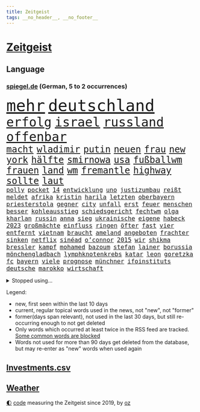 ```yaml
---
title: Zeitgeist
tags: __no_header__, __no_footer__
---
```


# [Zeitgeist](https://oliz.io/zeitgeist/)

## Language

<h3><a href="https://www.spiegel.de" target="_blank">spiegel.de</a> (German, 5 to 2 occurrences)</h3>
<p style="font-family:monospace">
<span style="font-size:32pt"><a href="news_links.html#mehr" class="current">mehr</a></span>
<span style="font-size:32pt"><a href="news_links.html#deutschland" class="current">deutschland</a></span>
<br>
<span style="font-size:25pt"><a href="news_links.html#erfolg" class="current">erfolg</a></span>
<span style="font-size:25pt"><a href="news_links.html#israel" class="current">israel</a></span>
<span style="font-size:25pt"><a href="news_links.html#russland" class="current">russland</a></span>
<span style="font-size:25pt"><a href="news_links.html#offenbar" class="current">offenbar</a></span>
<br>
<span style="font-size:18pt"><a href="news_links.html#macht" class="current">macht</a></span>
<span style="font-size:18pt"><a href="news_links.html#wladimir" class="current">wladimir</a></span>
<span style="font-size:18pt"><a href="news_links.html#putin" class="current">putin</a></span>
<span style="font-size:18pt"><a href="news_links.html#neuen" class="current">neuen</a></span>
<span style="font-size:18pt"><a href="news_links.html#frau" class="current">frau</a></span>
<span style="font-size:18pt"><a href="news_links.html#new" class="current">new</a></span>
<span style="font-size:18pt"><a href="news_links.html#york" class="current">york</a></span>
<span style="font-size:18pt"><a href="news_links.html#hälfte" class="current">hälfte</a></span>
<span style="font-size:18pt"><a href="news_links.html#smirnowa" class="new">smirnowa</a></span>
<span style="font-size:18pt"><a href="news_links.html#usa" class="current">usa</a></span>
<span style="font-size:18pt"><a href="news_links.html#fußballwm" class="current">fußballwm</a></span>
<span style="font-size:18pt"><a href="news_links.html#frauen" class="current">frauen</a></span>
<span style="font-size:18pt"><a href="news_links.html#land" class="current">land</a></span>
<span style="font-size:18pt"><a href="news_links.html#wm" class="current">wm</a></span>
<span style="font-size:18pt"><a href="news_links.html#fremantle" class="new">fremantle</a></span>
<span style="font-size:18pt"><a href="news_links.html#highway" class="current">highway</a></span>
<span style="font-size:18pt"><a href="news_links.html#sollte" class="current">sollte</a></span>
<span style="font-size:18pt"><a href="news_links.html#laut" class="current">laut</a></span>
<br>
<span style="font-size:12pt"><a href="news_links.html#polly" class="new">polly</a></span>
<span style="font-size:12pt"><a href="news_links.html#pocket" class="new">pocket</a></span>
<span style="font-size:12pt"><a href="news_links.html#14" class="current">14</a></span>
<span style="font-size:12pt"><a href="news_links.html#entwicklung" class="current">entwicklung</a></span>
<span style="font-size:12pt"><a href="news_links.html#uno" class="current">uno</a></span>
<span style="font-size:12pt"><a href="news_links.html#justizumbau" class="new">justizumbau</a></span>
<span style="font-size:12pt"><a href="news_links.html#reißt" class="current">reißt</a></span>
<span style="font-size:12pt"><a href="news_links.html#meldet" class="current">meldet</a></span>
<span style="font-size:12pt"><a href="news_links.html#afrika" class="current">afrika</a></span>
<span style="font-size:12pt"><a href="news_links.html#kristin" class="new">kristin</a></span>
<span style="font-size:12pt"><a href="news_links.html#harila" class="new">harila</a></span>
<span style="font-size:12pt"><a href="news_links.html#letzten" class="current">letzten</a></span>
<span style="font-size:12pt"><a href="news_links.html#oberbayern" class="current">oberbayern</a></span>
<span style="font-size:12pt"><a href="news_links.html#priesterstola" class="new">priesterstola</a></span>
<span style="font-size:12pt"><a href="news_links.html#gegner" class="current">gegner</a></span>
<span style="font-size:12pt"><a href="news_links.html#city" class="current">city</a></span>
<span style="font-size:12pt"><a href="news_links.html#unfall" class="current">unfall</a></span>
<span style="font-size:12pt"><a href="news_links.html#erst" class="current">erst</a></span>
<span style="font-size:12pt"><a href="news_links.html#feuer" class="current">feuer</a></span>
<span style="font-size:12pt"><a href="news_links.html#menschen" class="current">menschen</a></span>
<span style="font-size:12pt"><a href="news_links.html#besser" class="current">besser</a></span>
<span style="font-size:12pt"><a href="news_links.html#kohleausstieg" class="new">kohleausstieg</a></span>
<span style="font-size:12pt"><a href="news_links.html#schiedsgericht" class="new">schiedsgericht</a></span>
<span style="font-size:12pt"><a href="news_links.html#fechtwm" class="new">fechtwm</a></span>
<span style="font-size:12pt"><a href="news_links.html#olga" class="new">olga</a></span>
<span style="font-size:12pt"><a href="news_links.html#kharlan" class="new">kharlan</a></span>
<span style="font-size:12pt"><a href="news_links.html#russin" class="current">russin</a></span>
<span style="font-size:12pt"><a href="news_links.html#anna" class="current">anna</a></span>
<span style="font-size:12pt"><a href="news_links.html#sieg" class="current">sieg</a></span>
<span style="font-size:12pt"><a href="news_links.html#ukrainische" class="current">ukrainische</a></span>
<span style="font-size:12pt"><a href="news_links.html#eigene" class="current">eigene</a></span>
<span style="font-size:12pt"><a href="news_links.html#habeck" class="current">habeck</a></span>
<span style="font-size:12pt"><a href="news_links.html#2023" class="current">2023</a></span>
<span style="font-size:12pt"><a href="news_links.html#großmächte" class="current">großmächte</a></span>
<span style="font-size:12pt"><a href="news_links.html#einfluss" class="current">einfluss</a></span>
<span style="font-size:12pt"><a href="news_links.html#ringen" class="current">ringen</a></span>
<span style="font-size:12pt"><a href="news_links.html#öfter" class="current">öfter</a></span>
<span style="font-size:12pt"><a href="news_links.html#fast" class="current">fast</a></span>
<span style="font-size:12pt"><a href="news_links.html#vier" class="current">vier</a></span>
<span style="font-size:12pt"><a href="news_links.html#entfernt" class="current">entfernt</a></span>
<span style="font-size:12pt"><a href="news_links.html#vietnam" class="current">vietnam</a></span>
<span style="font-size:12pt"><a href="news_links.html#braucht" class="current">braucht</a></span>
<span style="font-size:12pt"><a href="news_links.html#ameland" class="new">ameland</a></span>
<span style="font-size:12pt"><a href="news_links.html#angeboten" class="current">angeboten</a></span>
<span style="font-size:12pt"><a href="news_links.html#frachter" class="current">frachter</a></span>
<span style="font-size:12pt"><a href="news_links.html#sinken" class="current">sinken</a></span>
<span style="font-size:12pt"><a href="news_links.html#netflix" class="current">netflix</a></span>
<span style="font-size:12pt"><a href="news_links.html#sinéad" class="new">sinéad</a></span>
<span style="font-size:12pt"><a href="news_links.html#o’connor" class="new">o’connor</a></span>
<span style="font-size:12pt"><a href="news_links.html#2015" class="current">2015</a></span>
<span style="font-size:12pt"><a href="news_links.html#wir" class="current">wir</a></span>
<span style="font-size:12pt"><a href="news_links.html#shikma" class="new">shikma</a></span>
<span style="font-size:12pt"><a href="news_links.html#bressler" class="new">bressler</a></span>
<span style="font-size:12pt"><a href="news_links.html#kampf" class="current">kampf</a></span>
<span style="font-size:12pt"><a href="news_links.html#mohamed" class="current">mohamed</a></span>
<span style="font-size:12pt"><a href="news_links.html#bazoum" class="new">bazoum</a></span>
<span style="font-size:12pt"><a href="news_links.html#stefan" class="current">stefan</a></span>
<span style="font-size:12pt"><a href="news_links.html#lainer" class="new">lainer</a></span>
<span style="font-size:12pt"><a href="news_links.html#borussia" class="current">borussia</a></span>
<span style="font-size:12pt"><a href="news_links.html#mönchengladbach" class="current">mönchengladbach</a></span>
<span style="font-size:12pt"><a href="news_links.html#lymphknotenkrebs" class="new">lymphknotenkrebs</a></span>
<span style="font-size:12pt"><a href="news_links.html#katar" class="current">katar</a></span>
<span style="font-size:12pt"><a href="news_links.html#leon" class="current">leon</a></span>
<span style="font-size:12pt"><a href="news_links.html#goretzka" class="current">goretzka</a></span>
<span style="font-size:12pt"><a href="news_links.html#fc" class="current">fc</a></span>
<span style="font-size:12pt"><a href="news_links.html#bayern" class="current">bayern</a></span>
<span style="font-size:12pt"><a href="news_links.html#viele" class="current">viele</a></span>
<span style="font-size:12pt"><a href="news_links.html#prognose" class="current">prognose</a></span>
<span style="font-size:12pt"><a href="news_links.html#münchner" class="current">münchner</a></span>
<span style="font-size:12pt"><a href="news_links.html#ifoinstituts" class="new">ifoinstituts</a></span>
<span style="font-size:12pt"><a href="news_links.html#deutsche" class="current">deutsche</a></span>
<span style="font-size:12pt"><a href="news_links.html#marokko" class="current">marokko</a></span>
<span style="font-size:12pt"><a href="news_links.html#wirtschaft" class="current">wirtschaft</a></span>
</p>
<details>
<summary>Stopped using...</summary>
<p class="former" style="font-size:12pt">
andrea(1008) aussicht(1008) dauerhaft(1008) kraft(1008) legte(1008) normal(1008) beschreibt(1007) ebenfalls(1007) welle(1007) winter(1007) eskalation(1006) halle(1006) verhängte(1006) vfl(1006) wald(1006) anne(1005) bekam(1005) bochum(1005) champions(1005) eindruck(1005) enorm(1005) pakistan(1005) versteigert(1005) betrug(1004) boot(1004) digitalisierung(1004) erfahrungen(1004) ergebnisse(1004) legendären(1004) monatelang(1004) schlimm(1004) stolz(1004) toni(1004) belasten(1003) chaos(1003) chelsea(1003) entdeckung(1003) polizeieinsatz(1002) sprache(1002) ddr(1001) dokumente(1001) mainz(1001) fischer(1000) führende(1000) gebaut(1000) konzept(1000) länge(1000) sv(1000) österreichischen(1000) infektionen(999) kämpfer(999) teheran(999) unterschiedlich(999) verklagt(999) angeklagter(998) internen(998) leipziger(998) st(998) verena(998) you(998) langfristig(997) meint(997) radikal(997) schwanger(997) tötung(997) wiederholt(997) wirtschaftlichen(997) aktuell(996) berichterstattung(996) netzwerk(996) volksrepublik(996) ändert(996) amerika(995) anthony(995) verwirrung(995) herzogin(994) kultur(994) restaurant(994) sperrt(994) 04(993) großbritanniens(993) coach(992) holen(992) hürden(992) schüssen(992) gekauft(991) halb(991) reden(991) torhüter(991) übernahme(991) ii(990) taiwan(990) veranstalter(990) töten(989) schnitt(988) begriff(987) belegen(987) betont(987) beiträge(986) auskunft(985) ordnung(985) verantwortung(985) dran(984) nachgewiesen(984) nationalen(983) haaland(982) königin(981) nah(981) parallelen(981) konkrete(980) präsenz(979) aufarbeitung(978) einschätzung(978) rettung(978) laufenden(977) freiwillig(974) verständnis(974) retter(973) klasse(972) ämter(972) abgeschlossen(968) erhöhung(965) kanadas(960) gebieten(954) herausforderungen(954) musik(952) ausgaben(948) billiger(937) lieferketten(905) räumte(896) milliardär(892) direkten(861) finanziellen(857) gebeten(824) vehement(821) blut(820) willkommen(802) fußballnationalmannschaft(799) japanischen(790) videoaufnahmen(766) fachkräftemangel(752) ausnahme(746) traditionelle(740) bundesanwaltschaft(729) kalte(726) 72(725) bedankt(713) technischen(709) beliebte(704) unterdrückung(696) kameras(695) 700(693) sechste(693) schwarz(689) anhängern(681) moderner(676) world(674) liebsten(673) papiere(670) verletzten(670) böse(669) gehälter(666) milch(666) diebe(665) offene(663) games(654) royals(651) abhängigkeit(647) kunstwerke(644) basketballstar(640) ruhestand(639) fdppolitiker(635) zentralen(627) strackzimmermann(626) parlamentarier(624) rosa(622) umsetzung(622) kälte(621) benutzt(618) radikaler(617) ungewöhnliche(614) verläuft(614) beliebt(612) gerne(601) airlines(597) fußballs(597) trip(596) otto(587) erwiesen(582) lehrerinnen(578) waffenruhe(578) arbeitsminister(575) teuerung(571) verteuert(571) einzig(566) überlebten(564) ersatz(557) symbol(557) verpflichtung(555) vorbereiten(553) hinzu(550) flugzeugen(549) vorm(546) soldat(544) untergang(543) zusammenhalt(541) gerichte(539) euch(537) desto(536) wagt(534) unternehmens(531) verweist(526) ergeben(523) lohnen(521) luftfahrt(516) fähigkeiten(510) fortsetzen(500) air(496) sanktioniert(487) nebenbei(481) verliehen(477) eingetroffen(474) flüchten(474) herzen(471) unfällen(470) königsklasse(463) beben(460) wall(456) drohe(455) crew(453) kompensieren(452) weitermachen(452) neuerdings(451) generalstaatsanwaltschaft(437) hammer(436) umstände(436) b(435) bodo(435) klopp(434) aufeinander(428) fragwürdige(426) halt(426) ärztinnen(426) harter(424) wütende(424) 14jährigen(416) einhalten(407) kühnert(406) chinesischer(404) libanon(402) verbrennungsmotor(402) französischer(401) mitarbeitende(401) ramelow(396) save(394) übung(393) nationale(390) möbel(387) missbrauchsvorwürfe(386) neustart(386) erntet(379) baum(378) vorantreiben(378) finde(376) krebserkrankung(373) image(372) 27jährige(371) jemals(368) klarheit(368) ausgewertet(366) diente(366) kämpferisch(366) verteilen(365) uneins(364) batterien(362) giffey(362) formen(358) eigentliche(355) abitur(350) etlichen(347) neueste(344) diktatur(336) verabschiedete(336) nation(335) medizin(334) gefüllt(333) hoffnungsträger(333) aufmerksam(332) traten(331) erlässt(327) extremisten(327) flüssen(327) produzent(325) angezeigt(323) rot(323) tarife(322) fische(320) klappen(320) rutschen(313) spionage(309) rügt(302) ereignet(300) informierte(300) machtmissbrauch(299) feierten(297) vegane(293) verbleib(291) stützt(289) 1400(288) psychologin(287) eingeschaltet(286) verfängt(283) winzigen(282) halbzeit(281) vernunft(281) verwandelt(281) phoenix(280) besatzung(277) bruch(273) staatsanwalt(272) handball(271) edward(267) kulissen(267) auszeichnung(265) gefährlichsten(265) kommando(265) machtlos(264) natogeneralsekretär(263) menschenrechtsaktivisten(262) prien(261) ratten(261) traditionell(260) erziehung(259) meldungen(259) fraktionschef(258) rust(258) alice(257) energiepreisbremse(257) laster(257) harrt(249) leere(248) 39(247) schwierigsten(247) orden(246) schossen(245) verfehlte(244) heinrich(243) rudi(242) zuschauen(240) suisse(239) weltrangliste(239) söldnertruppe(237) ahnen(235) schmecken(234) chinareise(233) psychologe(233) singt(233) antibiotika(232) bedienen(232) bengvir(231) itamar(231) liberale(230) südafrikas(230) privatjets(227) artenschutz(226) zerschlagen(226) entwendet(225) bundesjustizminister(224) gekostet(224) verdoppeln(224) infantino(223) lauter(223) statistische(223) stereotype(223) überlebende(223) angriffs(222) bewerben(221) wagnergruppe(221) chefposten(220) damaligen(220) machtkampf(220) skepsis(220) ehrlich(219) text(219) anscheinend(218) airbus(217) dfbelf(216) mediathek(216) siegfried(216) verbannt(215) kritikern(214) gianni(213) steigerung(213) abschiebungen(211) bewaffneten(211) wundern(211) eingerichtet(208) erkennbar(207) läden(207) mächtige(207) totschlags(207) umziehen(207) vulkan(207) asylbewerber(206) kanäle(206) professionell(206) emails(205) zunehmende(205) heiraten(204) legendäre(204) kieler(202) genügend(200) pakistans(200) schenk(200) mittelpunkt(199) eingestehen(198) praxis(197) aggressiv(196) entgleist(195) klüger(195) telefonat(194) lockt(192) nhl(192) häftlinge(191) umzug(191) völler(190) gelder(189) community(188) erfährt(187) platzen(187) kongo(185) pokal(185) ersatzfreiheitsstrafen(183) sicherheitsvorkehrungen(182) flasche(181) amtsantritt(178) aufträgen(178) militärübung(178) missbrauchsvorwürfen(178) kloster(177) versinken(177) 23jähriger(176) dauer(176) plätzen(176) untersagen(176) ballauf(175) kommender(175) brannten(174) ölkonzern(174) sektor(173) zigarette(173) 250000(172) ludwig(172) verleumdung(172) vermögen(171) mandat(170) bildzeitung(169) überfüllten(169) bundespolitik(168) herrschaft(168) 230(167) umfasst(166) eingegangen(165) krebsmedikamente(165) nicolas(164) unterhose(164) getragen(163) ausgerufen(162) floh(162) angestiegen(161) regierte(161) unterirdische(161) anderson(160) gedemütigt(160) siege(160) streamer(160) wagnertruppe(160) wesentlich(159) pferde(158) rettungsdienst(158) tante(158) attackierte(157) bauministerin(157) geywitz(157) fahrlässiger(155) losgegangen(155) angemessen(154) energiepreispauschale(154) lernte(154) antike(153) wissler(153) hunderter(152) lauf(152) abgehalten(151) abwanderung(151) ostdeutsche(150) anzeigen(149) ausbilden(149) seltenen(149) aktive(148) neunjährigen(148) linkenchefin(147) nagelsmann(147) saarbrücken(147) spiegelspitzengespräch(147) dom(146) tschechische(146) uefa(146) 35jährige(145) brauche(145) bundesverteidigungsminister(145) dhl(145) zerrissen(145) landtagswahl(144) panik(144) positiver(144) verschwundenen(144) domenico(143) dramatischer(143) sondervermögen(143) tedesco(143) nicola(142) klappe(141) offizier(141) riskante(141) stange(141) waffengesetze(141) karin(140) terrorverdachts(139) augenhöhe(138) dfbpokal(138) südtirol(138) lampedusa(137) dorfes(136) siedler(136) zugelegt(135) fußstapfen(134) schiffsunglück(134) vergnügungspark(134) entschlossen(133) initiativen(133) rotgrünrot(133) spdspitzenkandidatin(133) teilerfolg(133) uhren(133) währte(133) mund(132) russinnen(132) wütenden(132) nordstreampipelines(131) verteidigungsministers(131) aktualisiert(130) equal(130) pay(130) suns(130) blüht(128) lasst(128) lemon(128) überforderung(128) ausschnitte(127) wendepunkt(126) billionen(125) drittes(125) effizient(125) erwecken(125) alarmstufe(124) topdiplomat(124) fälschungen(123) teufel(123) zyklon(123) artillerie(122) konkreter(122) captain(121) russisch(121) rio(120) zweieinhalb(120) ingo(119) mediengruppe(119) rekonstruieren(119) rheinische(118) slowenien(118) björn(117) dieselautos(117) gemeindebund(117) grafikanalyse(117) wirtschaftsleistung(117) rebellion(116) tragischen(116) pflegeversicherung(115) klimaaktivist(114) bildschirm(113) dominator(113) stahlen(113) xinjiang(113) josé(112) mourinho(112) verstärken(112) südwesten(111) gen(110) germany(110) kommunistische(110) entzündet(109) luke(109) naiv(109) schauspielers(109) usgeheimdienste(109) baugenehmigungen(108) bundesverwaltungsgericht(108) erwarteten(108) erfand(107) fehde(107) zerlegt(107) bemängelt(106) connecticut(106) kw(106) nordstreampipeline(106) wüst(106) geschwächt(105) mannheim(105) segeljacht(105) zufriedenheit(105) scorsese(104) leck(103) dauerhafte(102) detailliert(102) genaue(102) li(101) maja(101) qiang(101) solarstrom(101) bundesligist(100) kollabiert(100) schleuser(100) angeschossen(99) einspruch(99) kommandeur(99) angeprangert(97) tarifangebot(97) veränderungen(97) gekürt(96) pool(96) revolver(96) singapur(96) unverhältnismäßig(96) 1961(95) ac(95) bizarren(95) erling(95) sofortiger(95) krankenversicherung(94) machtwort(94) 800(93) gründung(93) dieselskandal(92) greenwashing(92) konsole(92) schadstoffe(92) sportlichen(92) stationieren(92) unrealistisch(92) zeitreise(92) ecuador(91) reuß(91) drohte(90) hauptsache(90) privates(90) smog(90) wegzudenken(90) 49jährige(89) angehalten(89) brown(89) fernsehansprache(89) gesundheitsschädlicher(89) hervorgeht(89) klassenfahrt(89) stabilisieren(89) stabilität(89) tornados(89) verschiedener(89) brillant(88) gesetzesvorhaben(88) absolute(87) eurojackpot(87) gmbh(87) mr(87) vergessenheit(87) wagnertruppen(87) vergrault(86) artefakte(85) emqualifikation(85) interne(85) referendum(85) solar(85) unosicherheitsrats(85) verdienstorden(85) alibaba(84) evan(84) festgeklebt(84) gartenkolumne(84) gershkovich(84) itfirma(84) klimaschutzgesetzes(84) koalitionsvertrag(84) kommissare(84) ntc(84) regierungsbefragung(84) spekulieren(84) bahnvorstand(83) bett(83) cringe(83) decks(83) gemälde(83) härtere(83) kentucky(83) liberaler(83) pornostar(83) racing(83) statements(83) 33jähriger(82) basketballer(82) files(82) gange(82) gesundheitlichen(82) gleichberechtigte(82) kompromisse(82) versetzen(82) alarmbereitschaft(81) dauerfeuer(81) dgb(81) kanadische(81) stolpern(81) unterbricht(81) gesamtmetallchef(80) gesamtmetallpräsident(80) handschellen(80) imperialer(80) monarch(80) tschentscher(80) alltags(79) artenvielfalt(79) blaulicht(79) bundesverfassungsgerichts(79) guinea(79) konservativ(79) kopfzerbrechen(79) krankschreibung(79) schillernden(79) schulze(79) sponsor(79) synthetische(79) waldbrandgefahr(79) whistleblower(79) amtsinhaber(78) generalprobe(78) hochrangiger(78) kühe(78) neffe(78) trainerfrage(78) trümmerfeld(78) wettbewerbshüter(78) 2010(77) rundumschlag(77) schmelzen(77) wirbelsturm(77) anblick(76) autozulieferer(76) betrugsmasche(76) chatnachrichten(76) gefährte(76) görlitz(76) mainzer(76) qualitätsprobleme(76) schleppen(76) spätere(76) unbegleitete(76) zauber(76) eskalierenden(75) fifapräsident(75) geflüchteter(75) hinterließ(75) kurios(75) mittelschicht(75) polizeiuniform(75) wohnwagen(75) heftiges(74) kichererbsen(74) legale(74) obstbauern(74) verlängerte(74) zehnjährigen(74) anwerben(73) chips(73) equipment(73) exministerpräsident(73) humane(73) lukaku(73) romelu(73) aufrufen(72) einknicken(72) eiszeit(72) olg(72) tesa(72) zusammengeschlossen(72) entzaubert(71) forscherin(71) gesäß(71) uniform(71) 26jährigen(70) brutto(70) eskalieren(70) gedenkt(70) mechanismus(70) schwimmbäder(70) unterschiedlichen(70) zielgruppe(70) erledigen(69) hockenheim(69) seil(69) aufstands(68) besatzer(68) bundesstaaten(68) cosco(68) dm(68) durchlaufen(68) gefängnissen(68) gerry(68) gigantischen(68) kutsche(68) modekonzern(68) andernorts(67) krankschreibungen(67) schwager(67) zerstritten(67) citys(66) derisking(66) kontrollierte(66) 58(65) aktivistengruppe(65) aufspüren(65) dürftig(65) eupläne(65) konsumieren(65) punktet(65) sonntagnachmittag(65) wahlkampfmanöver(65) blutvergießen(64) treffens(64) verhört(64) auftauchen(63) konzentrationslager(63) versehentlich(63) weltkriegsbombe(63) anhören(62) familiengeschichte(62) studienkredite(62) versteckt(62) ambitionierten(61) bundestagsvizepräsidentin(61) fahrgastverband(61) köchin(61) kürte(61) montevideo(61) special(61) vernichten(61) fabriken(60) out(60) regierender(60) schlösser(60) uneinig(60) unsichtbar(60) ausgeflogen(59) bestrafung(59) bluetooth(59) guatemala(59) vetternwirtschaft(59) notbetrieb(58) parteitag(58) schlüsselrolle(58) solarparks(58) telefone(58) tenor(58) wussten(58) ardern(57) ausfahrt(57) befanden(57) beordert(57) fabian(57) hauptsächlich(57) jacinda(57) nötigen(57) zürich(57) deutschchinesischen(56) drache(56) kolonialismus(56) kranker(56) leitende(56) medikamenten(56) sicherheitsdienst(56) spöttisch(56) verhaltenstherapeutin(56) boomen(55) motto(55) spdmann(55) continental(54) eigenschaften(54) halbleiter(54) könige(54) rechtskräftig(54) unterzeichnen(54) meeresgrund(53) nächtliche(53) zusammengekommen(53) 33jährigen(52) bemerkung(52) besagt(52) bundesspd(52) cyril(52) kfrage(52) kredite(52) nkunku(52) pixel(52) privathaushalten(52) quadratmetern(52) ramaphosa(52) schlange(52) vorbeugen(52) mindrup(51) vierter(51) fdppolitikerin(50) fünfjähriger(50) hackerfirma(50) makeiev(50) militärführung(50) poliert(50) schimpfen(50) triathlon(50) denkmäler(49) favorisierten(49) neuwahlen(49) schulter(49) statistischem(49) brigade(48) motorräder(48) sexy(48) jenen(47) protestierten(47) schockiert(47) sommerurlaub(47) vorsieht(47) überwachen(47) angelegt(46) außenseiter(46) jürgens(46) kroos(46) telefónica(46) unternehmensberater(46) werken(46) chronik(45) einschreiten(45) resultat(45) woronesch(45) birkner(44) einladen(44) erforschung(44) lebensgefährlich(44) legalen(44) strafgefangene(44) massenschlägerei(43) minimalistisch(43) outback(43) putschversuch(43) sehnsuchtsorte(43) terroristischen(43) 1953(42) boomergeneration(42) god(42) kalender(42) sparte(42) aufstellen(41) ausrichten(41) durst(41) mordfälle(41) vatertag(41) führender(40) groningen(40) innige(40) kampfjetkoalition(40) mohammed(40) thoms(40) abfindung(39) ankläger(39) autobahngesellschaft(39) befürchtete(39) besetzter(39) dolch(39) erderhitzung(39) fliegende(39) globaler(39) megadeal(39) netzpromis(39) verspätete(39) 1948(38) bejaht(38) diplomatischen(38) hütten(38) lasso(38) nachbessern(38) staatskonzern(38) vergleicht(38) belgiens(37) länderspiel(37) mitgliederversammlung(37) spitzenkandidatin(37) süddeutschland(37) usbotschafter(37) erneuerbarer(36) erobert(36) kompensiert(36) samstagvormittag(36) scholzuntersuchungsausschuss(36) seen(36) wappnet(36) weltstars(36) wnba(36) ärzten(36) besseres(35) bonner(35) einzigartiger(35) helden(35) interessenten(35) kaputte(35) tweets(35) warnstufe(35) rushdie(34) salman(34) agieren(33) bereitschaft(33) bewilligt(33) kopfgeld(33) lka(33) schlager(33) tsv(33) verbandschef(33) abfahrt(32) bahnhöfe(32) joy(32) kaiserreich(32) kaufpreise(32) krämer(32) reichsten(32) baumaterial(31) bereichen(31) hausbau(31) jochen(31) josephine(31) kulturgüter(31) ott(31) rechtsanspruch(31) usoffizier(31) abgenommen(30) alarmsignal(30) fragenkatalog(30) grafik(30) keilt(30) massenpanik(30) pride(30) babyboomer(29) elektronik(29) kronprinz(29) schwieg(29) soft(29) verantwortlicher(29) verurteilen(29) einvernehmlicher(28) ergriffen(28) fpöchef(28) konturen(28) lanka(28) sonntagmorgen(28) sri(28) ungeschehen(28) zurückhalten(28) übergewichtig(28) amis(27) ausgeht(27) chipherstellers(27) einlass(27) júnior(27) kopie(27) plädoyers(27) uganda(27) vinícius(27) überwiegend(27) basketballteams(26) defender(26) erkrankten(26) handele(26) markenname(26) passende(26) schlagersängerin(26) topetagen(26) fasziniert(25) feuers(25) flammenwerfer(25) helm(25) marktführer(25) oligarch(25) prominent(25) spiderman(25) superheldenfilm(25) wildes(25) zivilen(25) aachener(24) dramas(24) ehrgeiz(24) just(24) like(24) profitierten(24) braunkohle(23) gündoğan(23) i̇lkay(23) ritt(23) unbegrenzte(23) unterschied(23) wiederentdeckt(23) aufgeräumt(22) bdipräsident(22) bella(22) geschlechtergerechte(22) gewappnet(22) hasskommentare(22) rammsteinsänger(22) russwurm(22) spezialisiert(22) ted(22) across(21) defizite(21) desaströse(21) grande(21) klopfen(21) nordhalbkugel(21) raketenabwehr(21) schwerpunkte(21) spiderverse(21) coaches(20) feuerwehren(20) gündogan(20) hooligans(20) ilkay(20) verteidigungsbündnis(20) beseitigen(19) dauermeister(19) fischsterben(19) janlennard(19) oderkatastrophe(19) stillgelegt(19) struff(19) dschungel(18) gesetzlicher(18) luftqualität(18) sobald(18) zügen(18) 1923(17) parteizentrale(17) überlastete(17) brandursache(16) ehrenamtlich(16) hallhuber(16) rechtsaußenpartei(16) rücke(16) schutzsuchende(16) überarbeitet(16) anfragen(15) leo(15) pankow(15) verschollen(15) #metooskandal(14) aufräumarbeiten(14) kayla(14) lynn(14) militärflugzeuge(14) pfiffen(14) shelby(14) shyx(14) spiegelklimabericht(14) spotify(14) youtuberin(14) aufbewahren(13) basis(13) bestes(13) brandbekämpfung(13) gasversorgung(13) kameraautos(13) schoigu(13) unübersehbar(13) view(13) überregionale(13) badenschier(12) demmer(12) exbayerntrainer(12) gewaltbereitschaft(12) guerreiro(12) lausitz(12) rausgeworfen(12) sympathie(12) vorbilder(12) aftershowpartys(11) fachleuten(11) kachowkadamms(11) novelle(11) pat(11) wartete(11)
</p>
</details>
<p>Legend:
<ul>
<li><span class="new">new</span>, first seen within the last 10 days</li>
<li><span class="current">current</span>, regular topical words used in the news, not "new", not "former"</li>
<li><span class="former">former(days span relevant)</span>, not used in the last 30 days, but still re-occurring enough to not get deleted</li>
<li>Only words which occurred at least twice in the RSS feed are tracked. <a href="language/filters.py">Some common words are blocked</a></li>
<li>Words not used for more than 90 days get deleted from the database, but may re-enter as "new" words when used again</li>
</ul>
</p>

## [Investments](investments.html)[.csv](investments.csv)

## [Weather](weather.html)

<footer>
<a href="javascript:toggleTheme()" class="nav">🌓</a>
<a href="https://github.com/ooz/zeitgeist">code</a> measuring the Zeitgeist since 2019, by <a href="https://oliz.io">oz</a>
</footer>
